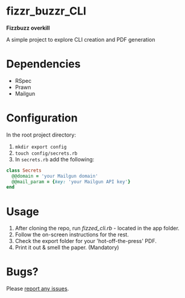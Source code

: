 fizzr_buzzr_CLI
===============

**Fizzbuzz overkill**

A simple project to explore CLI creation and PDF generation

Dependencies
===============

* RSpec
* Prawn
* Mailgun

Configuration
===============

In the root project directory:

1. `mkdir export config`
2. `touch config/secrets.rb`
3. In `secrets.rb` add the following:

```ruby
class Secrets
  @@domain = 'your Mailgun domain'
  @@mail_param = {key: 'your Mailgun API key'}
end
```

Usage
===============

1. After cloning the repo, run *fizzed_cli.rb* - located in the app folder.
2. Follow the on-screen instructions for the rest.
3. Check the export folder for your 'hot-off-the-press' PDF.
4. Print it out & smell the paper. (Mandatory)

Bugs?
===============

Please [report any issues](https://github.com/freqn/fizzr_buzzr_CLI/issues/new).
